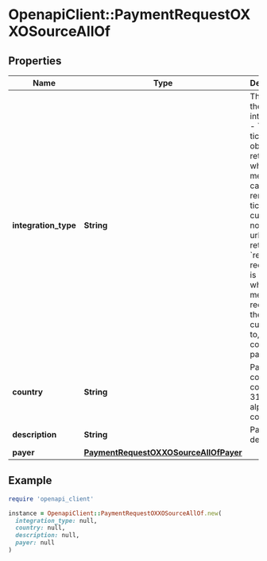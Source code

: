 # OpenapiClient::PaymentRequestOXXOSourceAllOf

## Properties

| Name | Type | Description | Notes |
| ---- | ---- | ----------- | ----- |
| **integration_type** | **String** | The type of the integration:   - &#x60;direct&#x60;: a ticket object is returned, which a merchant can use to render a ticket to a customer; no redirect url is returned   - &#x60;redirect&#x60;: a redirect url is returned, which the merchant redirects the customer to, to continue payment |  |
| **country** | **String** | Payer&#39;s country code. ISO 3166-1 alpha-2 code. |  |
| **description** | **String** | Payment description | [optional] |
| **payer** | [**PaymentRequestOXXOSourceAllOfPayer**](PaymentRequestOXXOSourceAllOfPayer.md) |  |  |

## Example

```ruby
require 'openapi_client'

instance = OpenapiClient::PaymentRequestOXXOSourceAllOf.new(
  integration_type: null,
  country: null,
  description: null,
  payer: null
)
```

